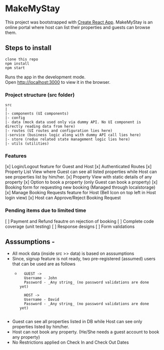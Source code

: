 # MakeMyStay

This project was bootstrapped with [Create React App](https://github.com/facebook/create-react-app).
MakeMyStay is an online portal where host can list their properties and guests can browse them.

## Steps to install
```
clone this repo
npm install
npm start
```

Runs the app in the development mode.<br />
Open [http://localhost:3000](http://localhost:3000) to view it in the browser.

### Project structure (src folder)
```
src
|
|- components (UI components)
|- config
|- data (mock data used only via dummy API. No UI component is directly reading data from here)
|- routes (UI routes and configuration lies here)
|-service (business logic along with dummy API call lies here)
|- store (redux related state management logic lies here)
|- utils (utilities)
```

### Features
[x] Login/Logout feature for Guest and Host
[x] Authenticated Routes
[x] Property List View where Guest can see all listed properties while Host can see properties list by him/her.
[x] Property View with static details of any property
[x] Option to book a property (only Guest can book a property)
[x] Booking form for requesting new booking (Managed through localstorage)
[x] Manage Booking Requests feature for Host (Bell Icon on top left in Host login view)
[x] Host can Approve/Reject Booking Request

### Pending items due to limited time
[ ] Payment and Refund feautre on rejection of booking
[ ] Complete code coverage (unit testing)
[ ] Response designs
[ ] Form validations

## Asssumptions -
* All mock data (inside src >> data) is based on asssumptions
* Since, signup feature is not ready, two pre-registered (assumed) users that can be used are as follows
    * ```
        GUEST ->
        Username - John 
        Password - _Any string_ (no password validations are done yet)
    
        HOST ->
        Username - David
        Password - _Any string_ (no password validations are done yet)
    ```
* Guest can see all properties listed in DB while Host can see only properties listed by him/her.
* Host can not book any property. (He/She needs a guest account to book any property)
* No Restrictions applied on Check In and Check Out Dates


